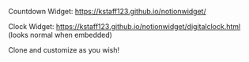 Countdown Widget: https://kstaff123.github.io/notionwidget/

Clock Widget: https://kstaff123.github.io/notionwidget/digitalclock.html (looks normal when embedded)

Clone and customize as you wish!
